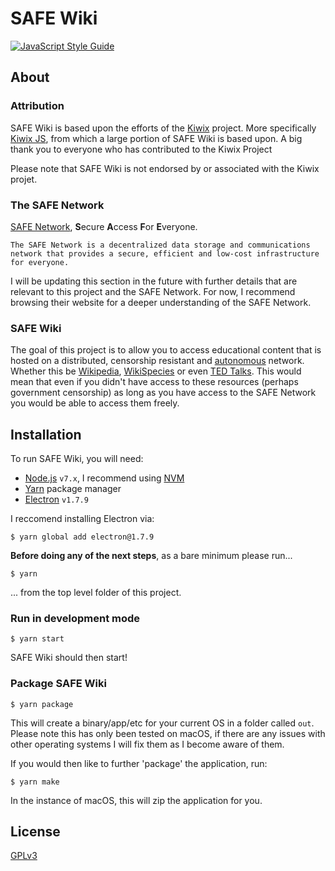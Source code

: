 # SAFE Wiki

[![JavaScript Style Guide](https://img.shields.io/badge/code_style-standard-brightgreen.svg)](https://standardjs.com)

## About

### Attribution

SAFE Wiki is based upon the efforts of the [Kiwix](http://www.kiwix.org/) project. More specifically [Kiwix JS](https://github.com/kiwix/kiwix-js), from which a large portion of SAFE Wiki is based upon. A big thank you to everyone who has contributed to the Kiwix Project 

Please note that SAFE Wiki is not endorsed by or associated with the Kiwix projet.

### The SAFE Network

[SAFE Network](https://safenetwork.org/), **S**ecure **A**ccess **F**or **E**veryone.

`
The SAFE Network is a decentralized data storage and communications network that provides a secure, efficient
and low-cost infrastructure for everyone.
`

I will be updating this section in the future with further details that are relevant to this project and the SAFE Network. For now, I recommend browsing their website for a deeper understanding of the SAFE Network.

### SAFE Wiki

The goal of this project is to allow you to access educational content that is hosted on a distributed, censorship resistant and [autonomous](https://blog.maidsafe.net/2017/10/07/autonomous-data-networks-and-why-the-world-needs-them/) network. Whether this be [Wikipedia](https://www.wikipedia.org), [WikiSpecies](https://species.wikimedia.org/wiki/Main_Page) or even [TED Talks](https://www.ted.com/). This would mean that even if you didn't have access to these resources (perhaps government censorship) as long as you have access to the SAFE Network you would be able to access them freely.



## Installation

To run SAFE Wiki, you will need:

- [Node.js](https://nodejs.org) `v7.x`, I recommend using [NVM](https://github.com/creationix/nvm)
- [Yarn](https://yarnpkg.com/) package manager
- [Electron](http://electron.atom.io/) `v1.7.9`

I reccomend installing Electron via:

    $ yarn global add electron@1.7.9
    
**Before doing any of the next steps**, as a bare minimum please run...

    $ yarn
    
... from the top level folder of this project.

### Run in development mode

    $ yarn start
    
SAFE Wiki should then start!

### Package SAFE Wiki

    $ yarn package
    
This will create a binary/app/etc for your current OS in a folder called `out`. Please note this has only been tested on macOS, if there are any issues with other operating systems I will fix them as I become aware of them.

If you would then like to further 'package' the application, run:

    $ yarn make
    
In the instance of macOS, this will zip the application for you.
## License

[GPLv3](https://github.com/DaBrown95/safe-wiki/blob/master/LICENSE)